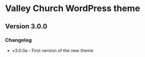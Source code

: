 # Valley Church WordPress theme
## Version 3.0.0

### Changelog
* v3.0.0a - First version of the new theme